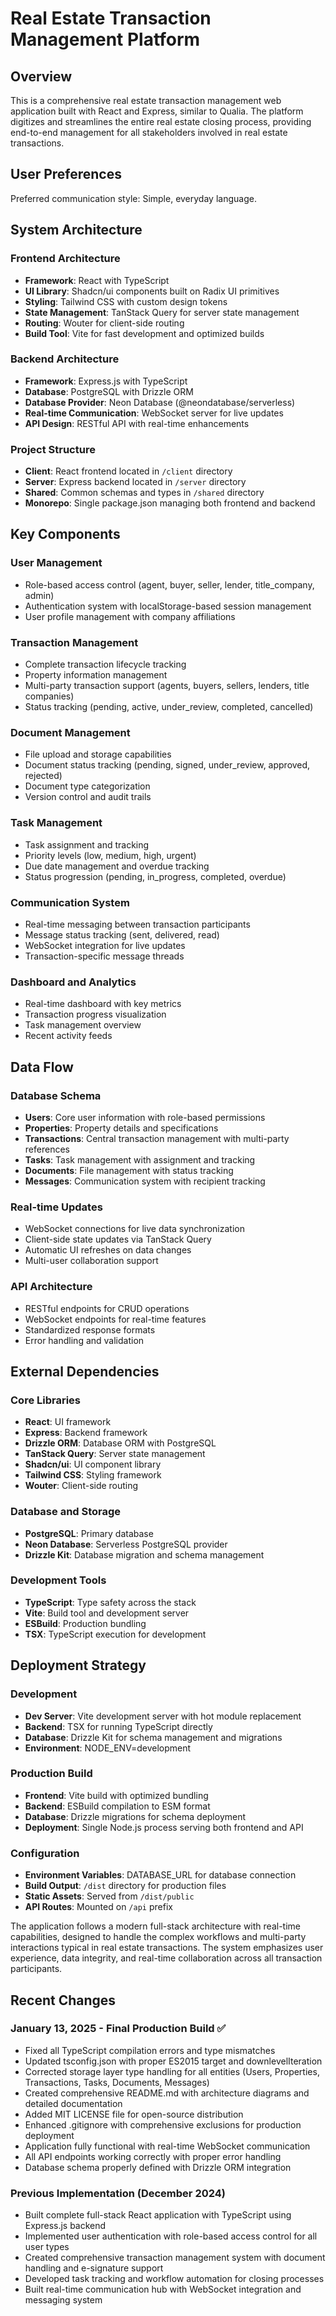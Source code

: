 # Real Estate Transaction Management Platform

## Overview

This is a comprehensive real estate transaction management web application built with React and Express, similar to Qualia. The platform digitizes and streamlines the entire real estate closing process, providing end-to-end management for all stakeholders involved in real estate transactions.

## User Preferences

Preferred communication style: Simple, everyday language.

## System Architecture

### Frontend Architecture
- **Framework**: React with TypeScript
- **UI Library**: Shadcn/ui components built on Radix UI primitives
- **Styling**: Tailwind CSS with custom design tokens
- **State Management**: TanStack Query for server state management
- **Routing**: Wouter for client-side routing
- **Build Tool**: Vite for fast development and optimized builds

### Backend Architecture
- **Framework**: Express.js with TypeScript
- **Database**: PostgreSQL with Drizzle ORM
- **Database Provider**: Neon Database (@neondatabase/serverless)
- **Real-time Communication**: WebSocket server for live updates
- **API Design**: RESTful API with real-time enhancements

### Project Structure
- **Client**: React frontend located in `/client` directory
- **Server**: Express backend located in `/server` directory
- **Shared**: Common schemas and types in `/shared` directory
- **Monorepo**: Single package.json managing both frontend and backend

## Key Components

### User Management
- Role-based access control (agent, buyer, seller, lender, title_company, admin)
- Authentication system with localStorage-based session management
- User profile management with company affiliations

### Transaction Management
- Complete transaction lifecycle tracking
- Property information management
- Multi-party transaction support (agents, buyers, sellers, lenders, title companies)
- Status tracking (pending, active, under_review, completed, cancelled)

### Document Management
- File upload and storage capabilities
- Document status tracking (pending, signed, under_review, approved, rejected)
- Document type categorization
- Version control and audit trails

### Task Management
- Task assignment and tracking
- Priority levels (low, medium, high, urgent)
- Due date management and overdue tracking
- Status progression (pending, in_progress, completed, overdue)

### Communication System
- Real-time messaging between transaction participants
- Message status tracking (sent, delivered, read)
- WebSocket integration for live updates
- Transaction-specific message threads

### Dashboard and Analytics
- Real-time dashboard with key metrics
- Transaction progress visualization
- Task management overview
- Recent activity feeds

## Data Flow

### Database Schema
- **Users**: Core user information with role-based permissions
- **Properties**: Property details and specifications
- **Transactions**: Central transaction management with multi-party references
- **Tasks**: Task management with assignment and tracking
- **Documents**: File management with status tracking
- **Messages**: Communication system with recipient tracking

### Real-time Updates
- WebSocket connections for live data synchronization
- Client-side state updates via TanStack Query
- Automatic UI refreshes on data changes
- Multi-user collaboration support

### API Architecture
- RESTful endpoints for CRUD operations
- WebSocket endpoints for real-time features
- Standardized response formats
- Error handling and validation

## External Dependencies

### Core Libraries
- **React**: UI framework
- **Express**: Backend framework
- **Drizzle ORM**: Database ORM with PostgreSQL
- **TanStack Query**: Server state management
- **Shadcn/ui**: UI component library
- **Tailwind CSS**: Styling framework
- **Wouter**: Client-side routing

### Database and Storage
- **PostgreSQL**: Primary database
- **Neon Database**: Serverless PostgreSQL provider
- **Drizzle Kit**: Database migration and schema management

### Development Tools
- **TypeScript**: Type safety across the stack
- **Vite**: Build tool and development server
- **ESBuild**: Production bundling
- **TSX**: TypeScript execution for development

## Deployment Strategy

### Development
- **Dev Server**: Vite development server with hot module replacement
- **Backend**: TSX for running TypeScript directly
- **Database**: Drizzle Kit for schema management and migrations
- **Environment**: NODE_ENV=development

### Production Build
- **Frontend**: Vite build with optimized bundling
- **Backend**: ESBuild compilation to ESM format
- **Database**: Drizzle migrations for schema deployment
- **Deployment**: Single Node.js process serving both frontend and API

### Configuration
- **Environment Variables**: DATABASE_URL for database connection
- **Build Output**: `/dist` directory for production files
- **Static Assets**: Served from `/dist/public`
- **API Routes**: Mounted on `/api` prefix

The application follows a modern full-stack architecture with real-time capabilities, designed to handle the complex workflows and multi-party interactions typical in real estate transactions. The system emphasizes user experience, data integrity, and real-time collaboration across all transaction participants.

## Recent Changes

### January 13, 2025 - Final Production Build ✅
- Fixed all TypeScript compilation errors and type mismatches
- Updated tsconfig.json with proper ES2015 target and downlevelIteration
- Corrected storage layer type handling for all entities (Users, Properties, Transactions, Tasks, Documents, Messages)
- Created comprehensive README.md with architecture diagrams and detailed documentation
- Added MIT LICENSE file for open-source distribution
- Enhanced .gitignore with comprehensive exclusions for production deployment
- Application fully functional with real-time WebSocket communication
- All API endpoints working correctly with proper error handling
- Database schema properly defined with Drizzle ORM integration

### Previous Implementation (December 2024)
- Built complete full-stack React application with TypeScript using Express.js backend
- Implemented user authentication with role-based access control for all user types
- Created comprehensive transaction management system with document handling and e-signature support
- Developed task tracking and workflow automation for closing processes
- Built real-time communication hub with WebSocket integration and messaging system